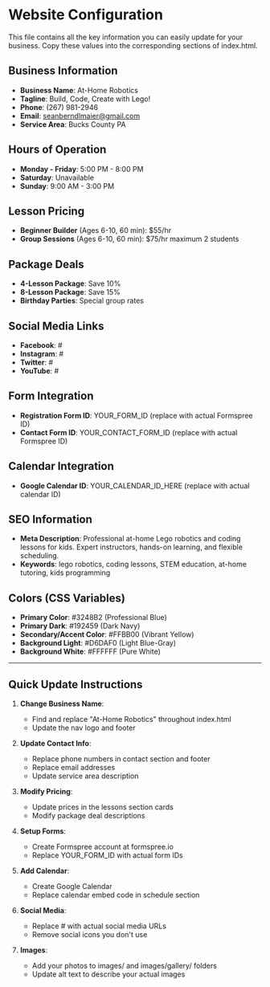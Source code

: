# Website Configuration

This file contains all the key information you can easily update for your business. 
Copy these values into the corresponding sections of index.html.

## Business Information
- **Business Name**: At-Home Robotics
- **Tagline**: Build, Code, Create with Lego!
- **Phone**: (267) 981-2946 
- **Email**: seanberndlmaier@gmail.com
- **Service Area**: Bucks County PA

## Hours of Operation
- **Monday - Friday**: 5:00 PM - 8:00 PM
- **Saturday**: Unavailable
- **Sunday**: 9:00 AM - 3:00 PM

## Lesson Pricing
- **Beginner Builder** (Ages 6-10, 60 min): $55/hr
- **Group Sessions** (Ages 6-10, 60 min): $75/hr maximum 2 students

## Package Deals
- **4-Lesson Package**: Save 10%
- **8-Lesson Package**: Save 15%
- **Birthday Parties**: Special group rates

## Social Media Links
- **Facebook**: #
- **Instagram**: #
- **Twitter**: #
- **YouTube**: #

## Form Integration
- **Registration Form ID**: YOUR_FORM_ID (replace with actual Formspree ID)
- **Contact Form ID**: YOUR_CONTACT_FORM_ID (replace with actual Formspree ID)

## Calendar Integration
- **Google Calendar ID**: YOUR_CALENDAR_ID_HERE (replace with actual calendar ID)

## SEO Information
- **Meta Description**: Professional at-home Lego robotics and coding lessons for kids. Expert instructors, hands-on learning, and flexible scheduling.
- **Keywords**: lego robotics, coding lessons, STEM education, at-home tutoring, kids programming

## Colors (CSS Variables)
- **Primary Color**: #3248B2 (Professional Blue)
- **Primary Dark**: #192459 (Dark Navy)
- **Secondary/Accent Color**: #FFBB00 (Vibrant Yellow)
- **Background Light**: #D6DAF0 (Light Blue-Gray)
- **Background White**: #FFFFFF (Pure White)

---

## Quick Update Instructions

1. **Change Business Name**: 
   - Find and replace "At-Home Robotics" throughout index.html
   - Update the nav logo and footer

2. **Update Contact Info**:
   - Replace phone numbers in contact section and footer
   - Replace email addresses
   - Update service area description

3. **Modify Pricing**:
   - Update prices in the lessons section cards
   - Modify package deal descriptions

4. **Setup Forms**:
   - Create Formspree account at formspree.io
   - Replace YOUR_FORM_ID with actual form IDs

5. **Add Calendar**:
   - Create Google Calendar
   - Replace calendar embed code in schedule section

6. **Social Media**:
   - Replace # with actual social media URLs
   - Remove social icons you don't use

7. **Images**:
   - Add your photos to images/ and images/gallery/ folders
   - Update alt text to describe your actual images
